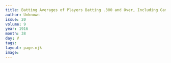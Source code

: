 ```yaml
---
title: Batting Averages of Players Batting .300 and Over, Including Games of Sept 15, 1916.
author: Unknown
issue: 20
volume: 9
year: 1916
month: 38
day: V
tags:
layout: page.njk
image:
---
```



